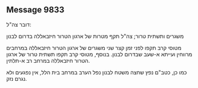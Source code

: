 ## Message 9833

דובר צה"ל:

משגרים ותשתית טרור; צה"ל תקף מטרות של ארגון הטרור חיזבאללה בדרום לבנון

מטוסי קרב תקפו לפני זמן קצר שני משגרים של ארגון הטרור חיזבאללה במרחבים מרווחין ועייתא א-שעב שבדרום לבנון. בנוסף, מטוסי קרב תקפו תשתית טרור של ארגון הטרור חיזבאללה במרחב רב א-תלתין.

כמו כן, כטב"ם נפץ שחצה משטח לבנון נפל הערב במרחב בית הלל, אין נפגעים ולא נגרם נזק.

